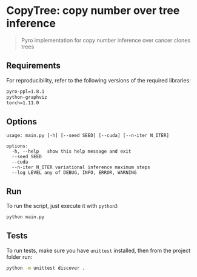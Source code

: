 # CopyTree: copy number over tree inference
> Pyro implementation for copy number inference over cancer clones trees

## Requirements

For reproducibility, refer to the following versions of the required libraries:

``` txt
pyro-ppl=1.8.1
python-graphviz
torch=1.11.0
```

## Options

``` 
usage: main.py [-h] [--seed SEED] [--cuda] [--n-iter N_ITER]

options:
  -h, --help   show this help message and exit
  --seed SEED
  --cuda
  --n-iter N_ITER variational inference maximum steps
  --log LEVEL any of DEBUG, INFO, ERROR, WARNING
```

## Run

To run the script, just execute it with `python3`

``` bash
python main.py
```
## Tests

To run tests, make sure you have `unittest` installed, then
from the project folder run:

```bash
python -m unittest discover .
```
